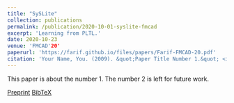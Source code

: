 ```yaml
---
title: "SySLite"
collection: publications
permalink: /publication/2020-10-01-syslite-fmcad
excerpt: 'Learning from PLTL.'
date: 2020-10-23
venue: 'FMCAD'20'
paperurl: 'https://farif.github.io/files/papers/Farif-FMCAD-20.pdf'
citation: 'Your Name, You. (2009). &quot;Paper Title Number 1.&quot; <i>Journal 1</i>. 1(1).'
---
```

This paper is about the number 1. The number 2 is left for future work.

[Preprint](http://farif.github.io/files/papers/Farif-FMCAD-20.pdf)
[BibTeX]()